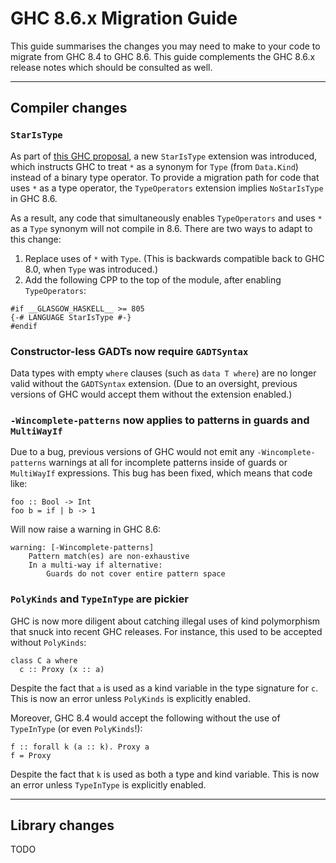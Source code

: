


# GHC 8.6.x Migration Guide



This guide summarises the changes you may need to make to your code to migrate from GHC 8.4 to GHC 8.6. This guide complements the GHC 8.6.x release notes which should be consulted as well.


---


## Compiler changes


### `StarIsType`



As part of [
this GHC proposal](https://github.com/ghc-proposals/ghc-proposals/blob/05721788de9ab6538def68c3c2c9dec50c9f24a8/proposals/0020-no-type-in-type.rst), a new `StarIsType` extension was introduced, which instructs GHC to treat `*` as a synonym for `Type` (from `Data.Kind`) instead of a binary type operator. To provide a migration path for code that uses `*` as a type operator, the `TypeOperators` extension implies `NoStarIsType` in GHC 8.6.



As a result, any code that simultaneously enables `TypeOperators` and uses `*` as a `Type` synonym will not compile in 8.6. There are two ways to adapt to this change:


1. Replace uses of `*` with `Type`. (This is backwards compatible back to GHC 8.0, when `Type` was introduced.)
1. Add the following CPP to the top of the module, after enabling `TypeOperators`:

```
#if __GLASGOW_HASKELL__ >= 805
{-# LANGUAGE StarIsType #-}
#endif
```

### Constructor-less GADTs now require `GADTSyntax`



Data types with empty `where` clauses (such as `data T where`) are no longer valid without the `GADTSyntax` extension. (Due to an oversight, previous versions of GHC would accept them without the extension enabled.)


### `-Wincomplete-patterns` now applies to patterns in guards and `MultiWayIf`



Due to a bug, previous versions of GHC would not emit any `-Wincomplete-patterns` warnings at all for incomplete patterns inside of guards or `MultiWayIf` expressions. This bug has been fixed, which means that code like:


```
foo :: Bool -> Int
foo b = if | b -> 1
```


Will now raise a warning in GHC 8.6:


```wiki
warning: [-Wincomplete-patterns]
    Pattern match(es) are non-exhaustive
    In a multi-way if alternative:
        Guards do not cover entire pattern space
```

### `PolyKinds` and `TypeInType` are pickier



GHC is now more diligent about catching illegal uses of kind polymorphism that snuck into recent GHC releases. For instance, this used to be accepted without `PolyKinds`:


```
class C a where
  c :: Proxy (x :: a)
```


Despite the fact that `a` is used as a kind variable in the type signature for `c`. This is now an error unless `PolyKinds` is explicitly enabled.



Moreover, GHC 8.4 would accept the following without the use of `TypeInType` (or even `PolyKinds`!):


```
f :: forall k (a :: k). Proxy a
f = Proxy
```


Despite the fact that `k` is used as both a type and kind variable. This is now an error unless `TypeInType` is explicitly enabled.


---


## Library changes



TODO


